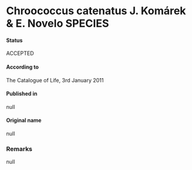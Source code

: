 Chroococcus catenatus J. Komárek & E. Novelo SPECIES
=======

#### Status
ACCEPTED

#### According to
The Catalogue of Life, 3rd January 2011

#### Published in
null

#### Original name
null

### Remarks
null